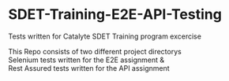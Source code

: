 # SDET-Training-E2E-API-Testing
Tests written for Catalyte SDET Training program excercise  

This Repo consists of two different project directorys  
Selenium tests written for the E2E assignment &   
Rest Assured tests written for the API assignment
